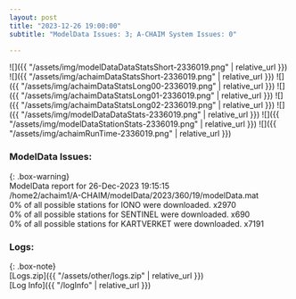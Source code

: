 ```yaml
---
layout: post
title: "2023-12-26 19:00:00"
subtitle: "ModelData Issues: 3; A-CHAIM System Issues: 0"

---
```


![]({{ "/assets/img/modelDataDataStatsShort-2336019.png" | relative_url }})
![]({{ "/assets/img/achaimDataStatsShort-2336019.png" | relative_url }})
![]({{ "/assets/img/achaimDataStatsLong00-2336019.png" | relative_url }})
![]({{ "/assets/img/achaimDataStatsLong01-2336019.png" | relative_url }})
![]({{ "/assets/img/achaimDataStatsLong02-2336019.png" | relative_url }})
![]({{ "/assets/img/modelDataDataStats-2336019.png" | relative_url }})
![]({{ "/assets/img/modelDataStationStats-2336019.png" | relative_url }})
![]({{ "/assets/img/achaimRunTime-2336019.png" | relative_url }})


### ModelData Issues:  
  
{: .box-warning}  
 ModelData report for 26-Dec-2023 19:15:15   
 /home2/achaim1/A-CHAIM/modelData/2023/360/19/modelData.mat   
 0% of all possible stations for IONO were downloaded. x2970   
 0% of all possible stations for SENTINEL were downloaded. x690   
 0% of all possible stations for KARTVERKET were downloaded. x7191   
  


### Logs:  
  
{: .box-note}  
[Logs.zip]({{ "/assets/other/logs.zip" | relative_url }})  
[Log Info]({{ "/logInfo" | relative_url }})  

